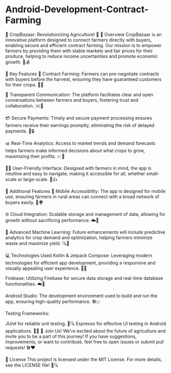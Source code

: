 # Android-Development-Contract-Farming
🌾 CropBazaar: Revolutionizing Agriculture! 🌟
📜 Overview
CropBazaar is an innovative platform designed to connect farmers directly with buyers, enabling secure and efficient contract farming. Our mission is to empower farmers by providing them with stable markets and fair prices for their produce, helping to reduce income uncertainties and promote economic growth. 🤝💰

🚀 Key Features
📅 Contract Farming:
Farmers can pre-negotiate contracts with buyers before the harvest, ensuring they have guaranteed customers for their crops. 🌽📝

💬 Transparent Communication:
The platform facilitates clear and open conversations between farmers and buyers, fostering trust and collaboration. ✉️🤗

💳 Secure Payments:
Timely and secure payment processing ensures farmers receive their earnings promptly, eliminating the risk of delayed payments. 🏦🔒

📊 Real-Time Analytics:
Access to market trends and demand forecasts helps farmers make informed decisions about what crops to grow, maximizing their profits. 📈🌱

👩‍🌾 User-Friendly Interface:
Designed with farmers in mind, the app is intuitive and easy to navigate, making it accessible for all, whether small-scale or large-scale. 🥕👍

🌟 Additional Features
📲 Mobile Accessibility:
The app is designed for mobile use, ensuring farmers in rural areas can connect with a broad network of buyers easily. 📱🌍

🌐 Cloud Integration:
Scalable storage and management of data, allowing for growth without sacrificing performance. ☁️🔧

🤖 Advanced Machine Learning:
Future enhancements will include predictive analytics for crop demand and optimization, helping farmers minimize waste and maximize yield. 🔍🌾

💻 Technologies Used
Kotlin & Jetpack Compose:
Leveraging modern technologies for efficient app development, providing a responsive and visually appealing user experience. 🎨✨

Firebase:
Utilizing Firebase for secure data storage and real-time database functionalities. ☁️🔐

Android Studio:
The development environment used to build and run the app, ensuring high-quality performance. 🛠️📈

Testing Frameworks:

JUnit for reliable unit testing. 🧪🔍
Espresso for effective UI testing in Android applications. 📱🔄
🤝 Join Us!
We're excited about the future of agriculture and invite you to be a part of this journey! If you have suggestions, improvements, or want to contribute, feel free to open issues or submit pull requests! 🛠️❤️

📄 License
This project is licensed under the MIT License. For more details, see the LICENSE file! 📜🔍
